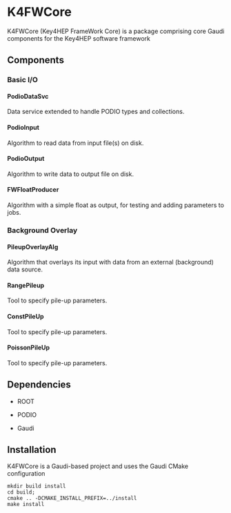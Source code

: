 # K4FWCore


K4FWCore (Key4HEP FrameWork Core) is a package comprising core Gaudi components for the Key4HEP software framework


## Components

### Basic I/O

#### PodioDataSvc


Data service extended to handle PODIO types and collections.


#### PodioInput 

Algorithm to read data from input file(s) on disk. 

#### PodioOutput

Algorithm to write data to output file on disk.

#### FWFloatProducer

Algorithm with a simple float as output, for testing and adding parameters to jobs. 

### Background Overlay


#### PileupOverlayAlg

Algorithm that overlays its input with data from an external (background) data source. 

#### RangePileup

Tool to specify pile-up parameters.

#### ConstPileUp

Tool to specify pile-up parameters.

#### PoissonPileUp

Tool to specify pile-up parameters.




## Dependencies

* ROOT

* PODIO

* Gaudi

## Installation

K4FWCore is a Gaudi-based project and uses the Gaudi CMake configuration


```
mkdir build install
cd build;
cmake .. -DCMAKE_INSTALL_PREFIX=../install
make install


```


